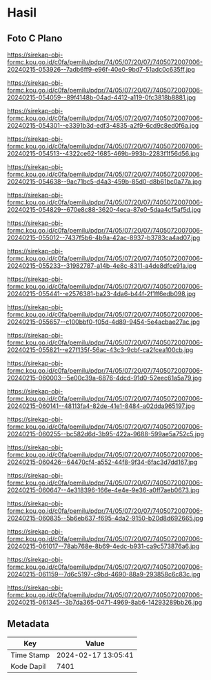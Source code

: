 # Hasil

## Foto C Plano

https://sirekap-obj-formc.kpu.go.id/c0fa/pemilu/pdpr/74/05/07/20/07/7405072007006-20240215-053926--7adb6ff9-e96f-40e0-9bd7-51adc0c635ff.jpg

https://sirekap-obj-formc.kpu.go.id/c0fa/pemilu/pdpr/74/05/07/20/07/7405072007006-20240215-054059--89f4148b-04ad-4412-a119-0fc3818b8881.jpg

https://sirekap-obj-formc.kpu.go.id/c0fa/pemilu/pdpr/74/05/07/20/07/7405072007006-20240215-054301--e3391b3d-edf3-4835-a2f9-6cd9c8ed0f6a.jpg

https://sirekap-obj-formc.kpu.go.id/c0fa/pemilu/pdpr/74/05/07/20/07/7405072007006-20240215-054513--4322ce62-1685-469b-993b-2283f1f56d56.jpg

https://sirekap-obj-formc.kpu.go.id/c0fa/pemilu/pdpr/74/05/07/20/07/7405072007006-20240215-054638--9ac71bc5-d4a3-459b-85d0-d8b61bc0a77a.jpg

https://sirekap-obj-formc.kpu.go.id/c0fa/pemilu/pdpr/74/05/07/20/07/7405072007006-20240215-054829--670e8c88-3620-4eca-87e0-5daa4cf5af5d.jpg

https://sirekap-obj-formc.kpu.go.id/c0fa/pemilu/pdpr/74/05/07/20/07/7405072007006-20240215-055012--7437f5b6-4b9a-42ac-8937-b3783ca4ad07.jpg

https://sirekap-obj-formc.kpu.go.id/c0fa/pemilu/pdpr/74/05/07/20/07/7405072007006-20240215-055233--31982787-a14b-4e8c-8311-a4de8dfce91a.jpg

https://sirekap-obj-formc.kpu.go.id/c0fa/pemilu/pdpr/74/05/07/20/07/7405072007006-20240215-055441--e2576381-ba23-4da6-b44f-2f1ff6edb098.jpg

https://sirekap-obj-formc.kpu.go.id/c0fa/pemilu/pdpr/74/05/07/20/07/7405072007006-20240215-055657--c100bbf0-f05d-4d89-9454-5e4acbae27ac.jpg

https://sirekap-obj-formc.kpu.go.id/c0fa/pemilu/pdpr/74/05/07/20/07/7405072007006-20240215-055821--e27f135f-56ac-43c3-9cbf-ca2fcea100cb.jpg

https://sirekap-obj-formc.kpu.go.id/c0fa/pemilu/pdpr/74/05/07/20/07/7405072007006-20240215-060003--5e00c39a-6876-4dcd-91d0-52eec61a5a79.jpg

https://sirekap-obj-formc.kpu.go.id/c0fa/pemilu/pdpr/74/05/07/20/07/7405072007006-20240215-060141--48113fa4-82de-41e1-8484-a02dda965197.jpg

https://sirekap-obj-formc.kpu.go.id/c0fa/pemilu/pdpr/74/05/07/20/07/7405072007006-20240215-060255--bc582d6d-3b95-422a-9688-599ae5a752c5.jpg

https://sirekap-obj-formc.kpu.go.id/c0fa/pemilu/pdpr/74/05/07/20/07/7405072007006-20240215-060426--64470cf4-a552-44f8-9f34-6fac3d7dd167.jpg

https://sirekap-obj-formc.kpu.go.id/c0fa/pemilu/pdpr/74/05/07/20/07/7405072007006-20240215-060647--4e318396-166e-4e4e-9e36-a0ff7aeb0673.jpg

https://sirekap-obj-formc.kpu.go.id/c0fa/pemilu/pdpr/74/05/07/20/07/7405072007006-20240215-060835--5b6eb637-f695-4da2-9150-b20d8d692665.jpg

https://sirekap-obj-formc.kpu.go.id/c0fa/pemilu/pdpr/74/05/07/20/07/7405072007006-20240215-061017--78ab768e-8b69-4edc-b931-ca9c573876a6.jpg

https://sirekap-obj-formc.kpu.go.id/c0fa/pemilu/pdpr/74/05/07/20/07/7405072007006-20240215-061159--7d6c5197-c9bd-4690-88a9-293858c6c83c.jpg

https://sirekap-obj-formc.kpu.go.id/c0fa/pemilu/pdpr/74/05/07/20/07/7405072007006-20240215-061345--3b7da365-0471-4969-8ab6-14293289bb26.jpg


## Metadata

| Key        | Value               |
| ---------- | ------------------- |
| Time Stamp | 2024-02-17 13:05:41 |
| Kode Dapil | 7401                |



